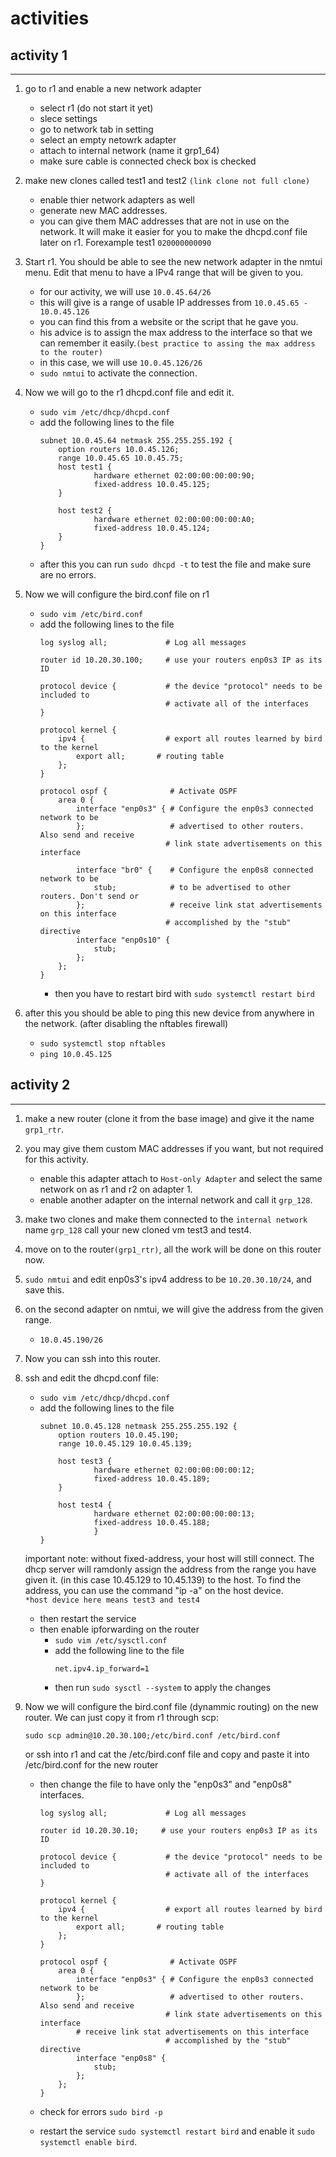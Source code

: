 # activities
## activity 1

---

1. go to r1 and enable a new network adapter
    * select r1 (do not start it yet)
    * slece settings
    * go to network tab in setting
    * select an empty netowrk adapter
    * attach to internal network (name it grp1_64)
    * make sure cable is connected check box is checked
2. make new clones called test1 and test2 `(link clone not full clone)`
    * enable thier network adapters as well
    * generate new MAC addresses.
    * you can give them MAC addresses that are not in use on the network. It
      will make it easier for you to make the dhcpd.conf file later on r1. Forexample
      test1 `020000000090`
3. Start r1. You should be able to see the new network adapter in the nmtui menu.
Edit that menu to have a IPv4 range that will be given to you. 
    * for our activity, we will use `10.0.45.64/26`
    * this will give is a range of usable IP addresses from `10.0.45.65 - 10.0.45.126`
    * you can find this from a website or the script that he gave you. 
    * his advice is to assign the max address to the interface so that we can
      remember it easily.`(best practice to assing the max address to the router)`
    * in this case, we will use `10.0.45.126/26`
    * `sudo nmtui` to activate the connection.

4. Now we will go to the r1 dhcpd.conf file and edit it.
    * `sudo vim /etc/dhcp/dhcpd.conf`
    * add the following lines to the file
        ```
        subnet 10.0.45.64 netmask 255.255.255.192 {
            option routers 10.0.45.126;
            range 10.0.45.65 10.0.45.75;
            host test1 {
                    hardware ethernet 02:00:00:00:00:90;
                    fixed-address 10.0.45.125;
            }

            host test2 {
                    hardware ethernet 02:00:00:00:00:A0;
                    fixed-address 10.0.45.124;
            }
        }
        ```
    * after this you can run `sudo dhcpd -t` to test the file and make sure
      are no errors.

5. Now we will configure the bird.conf file on r1
    - `sudo vim /etc/bird.conf`
    - add the following lines to the file
        ```
        log syslog all;             # Log all messages

        router id 10.20.30.100;     # use your routers enp0s3 IP as its ID

        protocol device {           # the device "protocol" needs to be included to
                                    # activate all of the interfaces
        }

        protocol kernel {
            ipv4 {                  # export all routes learned by bird to the kernel
                export all;       # routing table
            };
        }

        protocol ospf {              # Activate OSPF
            area 0 {
                interface "enp0s3" { # Configure the enp0s3 connected network to be
                };                   # advertised to other routers. Also send and receive
                                    # link state advertisements on this interface

                interface "br0" {    # Configure the enp0s8 connected network to be
                    stub;            # to be advertised to other routers. Don't send or
                };                   # receive link stat advertisements on this interface
                                    # accomplished by the "stub" directive
                interface "enp0s10" {
                    stub;
                };
            };
        }
        ```
        * then you have to restart bird with `sudo systemctl restart bird`

6. after this you should be able to ping this new device from anywhere in the
   network. (after disabling the nftables firewall)
    - `sudo systemctl stop nftables`
    - `ping 10.0.45.125`


## activity 2

---

1. make a new router (clone it from the base image) and give it the name `grp1_rtr`.
2. you may give them custom MAC addresses if you want, but not required for
   this activity.
    * enable this adapter attach to `Host-only Adapter` and select the same network on as r1 and r2 on adapter 1.
    * enable another adapter on the internal network and call it `grp_128`.
3. make two clones and make them connected to the `internal network` name `grp_128` call your new cloned vm test3 and test4.
4. move on to the router`(grp1_rtr)`, all the work will be done on this router now.
5. `sudo nmtui` and edit enp0s3's ipv4 address to be `10.20.30.10/24`, and save
   this. 
6. on the second adapter on nmtui, we will give the address from the given range.
    - `10.0.45.190/26` 
7. Now you can ssh into this router. 
8. ssh and edit the dhcpd.conf file:
    - `sudo vim /etc/dhcp/dhcpd.conf`
    - add the following lines to the file
        ```
        subnet 10.0.45.128 netmask 255.255.255.192 {
            option routers 10.0.45.190;
            range 10.0.45.129 10.0.45.139;

            host test3 {
                    hardware ethernet 02:00:00:00:00:12;
                    fixed-address 10.0.45.189;
            }

            host test4 {
                    hardware ethernet 02:00:00:00:00:13;
                    fixed-address 10.0.45.188;
                    }
        }
        ```
    important note: without fixed-address, your host will still connect. The dhcp server will ramdonly assign the address from the range you have given it. (in this case  10.45.129 to 10.45.139) to the host. To find the address, you can use the command "ip -a" on the host device.  
    `*host device here means test3 and test4`
    - then restart the service
    - then enable ipforwarding on the router
        - `sudo vim /etc/sysctl.conf`
        - add the following line to the file
            ```
            net.ipv4.ip_forward=1
            ```
        - then run `sudo sysctl --system` to apply the changes
9. Now we will configure  the bird.conf file (dynammic routing) on the new router. We can just
   copy it from r1 through scp:
   ```
   sudo scp admin@10.20.30.100;/etc/bird.conf /etc/bird.conf
   ```
   
   or ssh into r1 and cat the /etc/bird.conf file and copy and paste it into /etc/bird.conf for the new router
   
   
    - then change the file to have only the "enp0s3" and "enp0s8" interfaces.
        ```
        log syslog all;             # Log all messages

        router id 10.20.30.10;     # use your routers enp0s3 IP as its ID

        protocol device {           # the device "protocol" needs to be included to
                                    # activate all of the interfaces
        }

        protocol kernel {
            ipv4 {                  # export all routes learned by bird to the kernel
                export all;       # routing table
            };
        }

        protocol ospf {              # Activate OSPF
            area 0 {
                interface "enp0s3" { # Configure the enp0s3 connected network to be
                };                   # advertised to other routers. Also send and receive
                                    # link state advertisements on this interface
                # receive link stat advertisements on this interface
                                    # accomplished by the "stub" directive
                interface "enp0s8" {
                    stub;
                };
            };
        }
        ```

    - check for errors `sudo bird -p`
    - restart the service `sudo systemctl restart bird` and enable it
      `sudo systemctl enable bird`.
